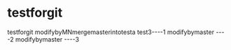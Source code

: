 # testforgit
testforgit
modifybyMNmergemasterintotesta test3----1
modifybymaster ----2
modifybymaster ----3
